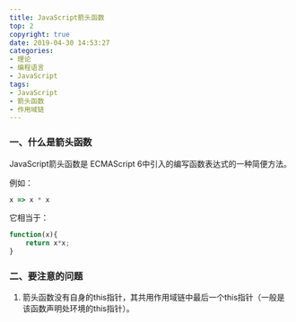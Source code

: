 ```yaml
---
title: JavaScript箭头函数
top: 2
copyright: true
date: 2019-04-30 14:53:27
categories:
- 理论
- 编程语言
- JavaScript
tags:
- JavaScript
- 箭头函数
- 作用域链
---
```


### 一、什么是箭头函数

JavaScript箭头函数是 ECMAScript 6中引入的编写函数表达式的一种简便方法。

<!--more-->

例如：

```javascript
x => x * x
```

它相当于：

```javascript
function(x){
    return x*x;
}
```

### 二、要注意的问题

1. 箭头函数没有自身的this指针，其共用作用域链中最后一个this指针（一般是该函数声明处环境的this指针）。